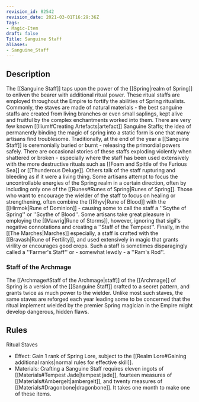 ```yaml
---
revision_id: 82542
revision_date: 2021-03-01T16:29:36Z
Tags:
- Magic-Item
draft: false
Title: Sanguine Staff
aliases:
- Sanguine_Staff
---
```

## Description
The [[Sanguine Staff]] taps upon the power of the [[Spring|realm of Spring]] to enliven the bearer with additional ritual power. These ritual staffs are employed throughout the Empire to fortify the abilities of Spring ritualists. Commonly, the staves are made of natural materials - the best sanguine staffs are created from living branches or even small saplings, kept alive and fruitful by the complex enchantments worked into them.
There are very few known [[Ilium#Creating Artefacts|artefact]] Sanguine Staffs; the idea of permanently binding the magic of spring into a static form is one that many artisans find troublesome. Traditionally, at the end of the year a [[Sanguine Staff]] is ceremonially buried or burnt - releasing the primordial powers safely. There are occasional stories of these staffs exploding violently when shattered or broken - especially where the staff has been used extensively with the more destructive rituals such as [[Foam and Spittle of the Furious Sea]] or [[Thunderous Deluge]]. Others talk of the staff rupturing and bleeding as if it were a living thing.
Some artisans attempt to focus the uncontrollable energies of the Spring realm in a certain direction, often by including only one of the [[Runes#Runes of Spring|Runes of Spring]]. Those who want to encourage the wielder of the staff to focus on healing or strengthening, often combine the [[Rhyv|Rune of Blood]] with the [[Hirmok|Rune of Dominion]] - causing some to call the staff a ''Scythe of Spring'' or ''Scythe of Blood''. Some artisans take great pleasure in employing the [[Mawrig|Rune of Storms]], however, ignoring that sigil's negative connotations and creating a ''Staff of the Tempest''. Finally, in the [[The Marches|Marches]] especially, a staff is crafted with the [[Bravash|Rune of Fertility]], and used extensively in magic that grants virility or encourages good crops. Such a staff is sometimes disparagingly called a ''Farmer's Staff'' or - somewhat lewdly - a ''Ram's Rod''.
### Staff of the Archmage
The [[Archmage#Staff of the Archmage|staff]] of the [[Archmage]] of Spring is a version of the [[Sanguine Staff]] crafted to a secret pattern, and grants twice as much power to the wielder. Unlike most such staves, the same staves are reforged each year leading some to be concerned that the ritual implement wielded by the premier Spring magician in the Empire might develop dangerous, hidden flaws.
## Rules
Ritual Staves
* Effect: Gain 1 rank of Spring Lore, subject to the [[Realm Lore#Gaining additional ranks|normal rules for effective skill]].
* Materials: Crafting a Sanguine Staff requires eleven ingots of [[Materials#Tempest Jade|tempest jade]], fourteen measures of [[Materials#Ambergelt|ambergelt]], and twenty measures of [[Materials#Dragonbone|dragonbone]]. It takes one month to make one of these items.
